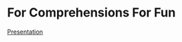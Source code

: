 # For Comprehensions For Fun

[Presentation](https://gitpitch.com/ASRagab/for-comprehensions-for-fun/master#/)